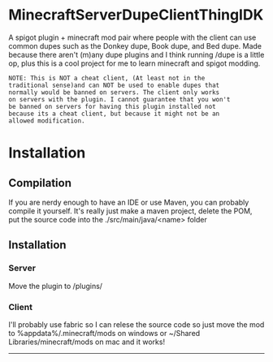 # MinecraftServerDupeClientThingIDK
A spigot plugin + minecraft mod pair where people with the 
client can use common dupes such as the Donkey dupe, Book 
dupe, and Bed dupe. Made because there aren't (m)any dupe
plugins and I think running /dupe is a little op, plus this
is a cool project for me to learn minecraft and spigot modding.

	NOTE: This is NOT a cheat client, (At least not in the 
	traditional sense)and can NOT be used to enable dupes that
	normally would be banned on servers. The client only works
	on servers with the plugin. I cannot guarantee that you won't
	be banned on servers for having this plugin installed not 
	because its a cheat client, but because it might not be an
	allowed modification.
	
# Installation
## Compilation
If you are nerdy enough to have an IDE or use Maven, you can 
probably compile it yourself. It's really just make a maven 
project, delete the POM, put the source code into the
./src/main/java/\<name\> folder
## Installation
### Server
Move the plugin to /plugins/
### Client
I'll probably use fabric so I can relese the source code so 
just move the mod to %appdata%/.minecraft/mods on windows or 
~/Shared Libraries/minecraft/mods on mac and it works!

-------
